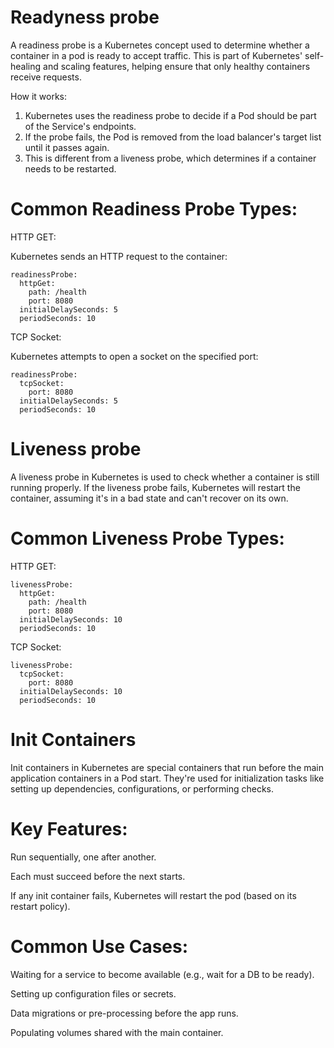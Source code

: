 # Readyness probe
A readiness probe is a Kubernetes concept used to determine whether a container in a pod is ready to accept traffic. This is part of Kubernetes' self-healing and scaling features, helping ensure that only healthy containers receive requests.

How it works:

1. Kubernetes uses the readiness probe to decide if a Pod should be part of the Service's endpoints.
2. If the probe fails, the Pod is removed from the load balancer's target list until it passes again.
3. This is different from a liveness probe, which determines if a container needs to be restarted.

# Common Readiness Probe Types:
HTTP GET:

Kubernetes sends an HTTP request to the container:
```
readinessProbe:
  httpGet:
    path: /health
    port: 8080
  initialDelaySeconds: 5
  periodSeconds: 10
```
TCP Socket:

Kubernetes attempts to open a socket on the specified port:
```
readinessProbe:
  tcpSocket:
    port: 8080
  initialDelaySeconds: 5
  periodSeconds: 10
```
# Liveness probe
  A liveness probe in Kubernetes is used to check whether a container is still running properly. If the liveness probe fails, Kubernetes will restart the container, assuming it's in a bad state and can't recover on its own.

# Common Liveness Probe Types:
HTTP GET:
```
livenessProbe:
  httpGet:
    path: /health
    port: 8080
  initialDelaySeconds: 10
  periodSeconds: 10
```
TCP Socket:
```
livenessProbe:
  tcpSocket:
    port: 8080
  initialDelaySeconds: 10
  periodSeconds: 10
```
# Init Containers
  Init containers in Kubernetes are special containers that run before the main application containers in a Pod start. They're used for initialization tasks like setting up dependencies, configurations, or performing checks.

# Key Features:

Run sequentially, one after another.

Each must succeed before the next starts.

If any init container fails, Kubernetes will restart the pod (based on its restart policy).

# Common Use Cases:
Waiting for a service to become available (e.g., wait for a DB to be ready).

Setting up configuration files or secrets.

Data migrations or pre-processing before the app runs.

Populating volumes shared with the main container.

